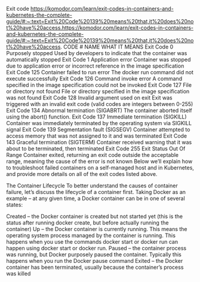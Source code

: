 Exit code 
https://komodor.com/learn/exit-codes-in-containers-and-kubernetes-the-complete-guide/#:~:text=Exit%20Code%20139%20means%20that,it%20does%20not%20have%20access.https://komodor.com/learn/exit-codes-in-containers-and-kubernetes-the-complete-guide/#:~:text=Exit%20Code%20139%20means%20that,it%20does%20not%20have%20access.
CODE #	NAME	WHAT IT MEANS
Exit Code 0	Purposely stopped	Used by developers to indicate that the container was automatically stopped
Exit Code 1	Application error	Container was stopped due to application error or incorrect reference in the image specification
Exit Code 125	Container failed to run error	The docker run command did not execute successfully
Exit Code 126	Command invoke error	A command specified in the image specification could not be invoked
Exit Code 127	File or directory not found	File or directory specified in the image specification was not found
Exit Code 128	Invalid argument used on exit	Exit was triggered with an invalid exit code (valid codes are integers between 0-255)
Exit Code 134	Abnormal termination (SIGABRT)	The container aborted itself using the abort() function.
Exit Code 137	Immediate termination (SIGKILL)	Container was immediately terminated by the operating system via SIGKILL signal
Exit Code 139	Segmentation fault (SIGSEGV)	Container attempted to access memory that was not assigned to it and was terminated
Exit Code 143	Graceful termination (SIGTERM)	Container received warning that it was about to be terminated, then terminated
Exit Code 255	Exit Status Out Of Range	Container exited, returning an exit code outside the acceptable range, meaning the cause of the error is not known
Below we’ll explain how to troubleshoot failed containers on a self-managed host and in Kubernetes, and provide more details on all of the exit codes listed above.

The Container Lifecycle
To better understand the causes of container failure, let’s discuss the lifecycle of a container first. Taking Docker as an example – at any given time, a Docker container can be in one of several states:

Created – the Docker container is created but not started yet (this is the status after running docker create, but before actually running the container)
Up – the Docker container is currently running. This means the operating system process managed by the container is running. This happens when you use the commands docker start or docker run can happen using docker start or docker run.
Paused – the container process was running, but Docker purposely paused the container. Typically this happens when you run the Docker pause command
Exited – the Docker container has been terminated, usually because the container’s process was killed
